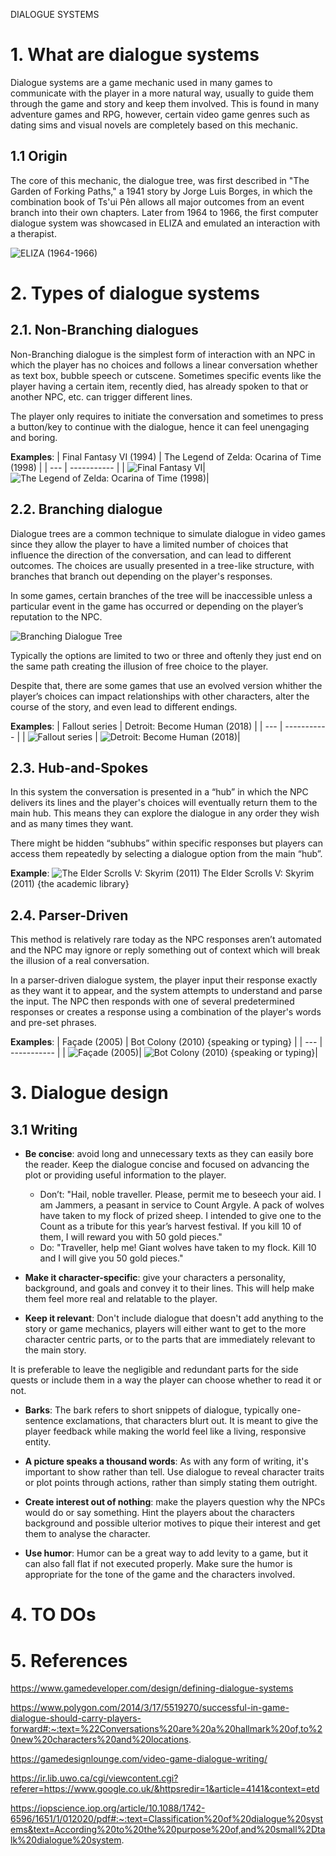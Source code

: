 DIALOGUE SYSTEMS

# 1. What are dialogue systems

Dialogue systems are a game mechanic used in many games to communicate with the player in a more natural way, usually to guide them through the game and story and keep them involved. This is found in many adventure games and RPG, however, certain video game genres such as dating sims and visual novels are completely based on this mechanic. 

##  1.1 Origin
The core of this mechanic, the dialogue tree, was first described in "The Garden of Forking Paths," a 1941 story by Jorge Luis Borges,  in which the combination book of Ts'ui Pên allows all major outcomes from an event branch into their own chapters.
Later from 1964 to 1966, the first computer dialogue system was showcased in ELIZA and emulated an interaction with a therapist. 

![ELIZA (1964-1966)](https://upload.wikimedia.org/wikipedia/commons/7/79/ELIZA_conversation.png)

# 2. Types of dialogue systems

## 2.1. Non-Branching dialogues
Non-Branching dialogue is the simplest form of interaction with an NPC in which the player has no choices and follows a linear conversation whether as text box, bubble speech or cutscene. Sometimes specific events like the player having a certain item, recently died, has already spoken to that or another NPC, etc. can trigger different lines.

The player only requires to initiate the conversation and sometimes to press a button/key to continue with the dialogue, hence it can feel unengaging and boring.   

**Examples**:
| Final Fantasy VI (1994) | The Legend of Zelda: Ocarina of Time (1998) |
| --- | ----------- |
| ![Final Fantasy VI](https://thumbs.gfycat.com/NegativeSerpentineEgret-max-1mb.gif)| ![The Legend of Zelda: Ocarina of Time (1998)](https://64.media.tumblr.com/7d78bf14f44b5d910e22436b7be146a2/tumblr_n51gbyPgKG1smsowro9_500.gif)|		


## 2.2. Branching dialogue
Dialogue trees are a common technique to simulate dialogue in video games since they allow the player to have a limited number of choices that influence the direction of the conversation, and can lead to different outcomes. The choices are usually presented in a tree-like structure, with branches that branch out depending on the player's responses.

In some games, certain branches of the tree will be inaccessible unless a particular event in the game has occurred or depending on the player’s reputation to the NPC.

![Branching Dialogue Tree](https://upload.wikimedia.org/wikipedia/commons/thumb/3/31/Dialog_tree_example.svg/640px-Dialog_tree_example.svg.png)

Typically the options are limited to two or three and oftenly they just end on the same path creating the illusion of free choice to the player.

Despite that, there are some games that use an evolved version whither the player’s choices can impact relationships with other characters, alter the course of the story, and even lead to different endings.   


**Examples**:
| Fallout series | Detroit: Become Human (2018) |
| --- | ----------- |
| ![ Fallout series](https://external-preview.redd.it/f8P_i_fMd-mPtdVyRiFMKOy88ciPVew4CGU9YmJ_W7s.jpg?width=640&crop=smart&auto=webp&s=51194a7f6424204858a10b688b1b05565caa826f) | ![Detroit: Become Human (2018)](https://i.redd.it/k9tj3vqm4hi31.png)|
			

## 2.3. Hub-and-Spokes
In this system the conversation is presented in a “hub” in which the NPC delivers its lines and the player's choices will eventually return them to the main hub. This means they can explore the dialogue in any order they wish and as many times they want.

There might be hidden “subhubs” within specific responses but players can access them repeatedly by selecting a dialogue option from the main “hub”.  

**Example**:
![The Elder Scrolls V: Skyrim (2011)](https://www.playthepast.org/wp-content/uploads/2022/02/D_dialogue_I-dont-care-if-you-wrote-it-yourself.jpg)
The Elder Scrolls V: Skyrim (2011) {the academic library}

## 2.4. Parser-Driven
This method is relatively rare today as the NPC responses aren’t automated and the NPC may ignore or reply something out of context which will break the illusion of a real conversation. 

In a parser-driven dialogue system, the player input their response exactly as they want it to appear, and the system attempts to understand and parse the input. The NPC then responds with one of several predetermined responses or creates a response using a combination of the player's words and pre-set phrases.

**Examples**:
| Façade (2005) | Bot Colony (2010) {speaking or typing} |
| --- | ----------- |
| ![Façade (2005)](https://thumbs.gfycat.com/RigidSlimyCockroach-size_restricted.gif)| ![Bot Colony (2010) {speaking or typing}](https://www.destructoid.com/wp-content/uploads/2020/12/276766-bot1.jpg)|



# 3. Dialogue design
## 3.1 Writing
* **Be concise**: avoid long and unnecessary texts as they can easily bore the reader. Keep the dialogue concise and focused on advancing the plot or providing useful information to the player.

   - Don’t: 
     "Hail, noble traveller.  Please, permit me to beseech your aid.  I am Jammers, a peasant in service to Count Argyle.  A pack of wolves have taken to my flock of prized sheep.  I intended to give one to the Count as a tribute for this year’s harvest festival.  If you kill 10 of them, I will reward you with 50 gold pieces."
   - Do:
     "Traveller, help me!  Giant wolves have taken to my flock.  Kill 10 and I will give you 50 gold pieces."

* **Make it character-specific**: give your characters a personality, background, and goals and convey it to their lines. This will help make them feel more real and relatable to the player.

* **Keep it relevant**: Don't include dialogue that doesn't add anything to the story or game mechanics, players will either want to get to the more character centric parts, or to the parts that are immediately relevant to the main story. 

It is preferable to leave the negligible and redundant parts for the side quests or include them in a way the player can choose whether to read it or not.  

*  **Barks**: The bark refers to short snippets of dialogue, typically one-sentence exclamations, that characters blurt out. It is meant to give the player feedback while making the world feel like a living, responsive entity.

* **A picture speaks a thousand words**: As with any form of writing, it's important to show rather than tell. Use dialogue to reveal character traits or plot points through actions, rather than simply stating them outright.

* **Create interest out of nothing**: make the players question why the NPCs would do or say something. Hint the players about the characters background and possible ulterior motives to pique their interest and get them to analyse the character.

* **Use humor**: Humor can be a great way to add levity to a game, but it can also fall flat if not executed properly. Make sure the humor is appropriate for the tone of the game and the characters involved.

# 4. TO DOs

# 5. References
https://www.gamedeveloper.com/design/defining-dialogue-systems

https://www.polygon.com/2014/3/17/5519270/successful-in-game-dialogue-should-carry-players-forward#:~:text=%22Conversations%20are%20a%20hallmark%20of,to%20new%20characters%20and%20locations.

https://gamedesignlounge.com/video-game-dialogue-writing/

https://ir.lib.uwo.ca/cgi/viewcontent.cgi?referer=https://www.google.co.uk/&httpsredir=1&article=4141&context=etd

https://iopscience.iop.org/article/10.1088/1742-6596/1651/1/012020/pdf#:~:text=Classification%20of%20dialogue%20systems&text=According%20to%20the%20purpose%20of,and%20small%2Dtalk%20dialogue%20system.
